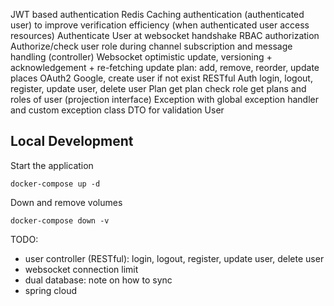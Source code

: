 JWT based authentication
    Redis Caching authentication (authenticated user) to improve verification efficiency (when authenticated user access resources)
    Authenticate User at websocket handshake
RBAC authorization
    Authorize/check user role during channel subscription and message handling (controller)
Websocket
    optimistic update, versioning + acknowledgement + re-fetching
    update plan: add, remove, reorder, update places
OAuth2
    Google, create user if not exist
RESTful
    Auth
        login, logout, register, update user, delete user
    Plan
        get plan
        check role
        get plans and roles of user (projection interface)
Exception with global exception handler and custom exception class
DTO for validation
    User

## Local Development
Start the application
```
docker-compose up -d
```

Down and remove volumes
```
docker-compose down -v
```

TODO:
- user controller (RESTful): login, logout, register, update user, delete user
- websocket connection limit
- dual database: note on how to sync
- spring cloud

